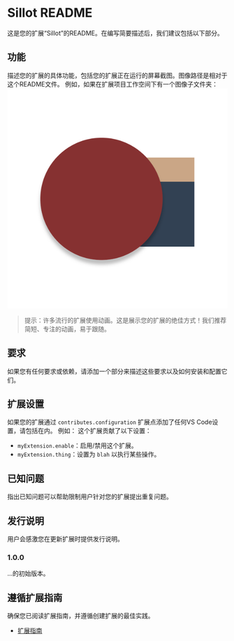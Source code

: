 # Sillot README

这是您的扩展“Sillot”的README。在编写简要描述后，我们建议包括以下部分。

## 功能

描述您的扩展的具体功能，包括您的扩展正在运行的屏幕截图。图像路径是相对于这个README文件。
例如，如果在扩展项目工作空间下有一个图像子文件夹：
![功能X](https://raw.githubusercontent.com/Hi-Windom/Sillot/master/app/stage/icon.png)

> 提示：许多流行的扩展使用动画。这是展示您的扩展的绝佳方式！我们推荐简短、专注的动画，易于跟随。

## 要求

如果您有任何要求或依赖，请添加一个部分来描述这些要求以及如何安装和配置它们。

## 扩展设置

如果您的扩展通过 `contributes.configuration` 扩展点添加了任何VS Code设置，请包括在内。
例如：
这个扩展贡献了以下设置：

* `myExtension.enable`：启用/禁用这个扩展。
* `myExtension.thing`：设置为 `blah` 以执行某些操作。

## 已知问题

指出已知问题可以帮助限制用户针对您的扩展提出重复问题。

## 发行说明

用户会感激您在更新扩展时提供发行说明。

### 1.0.0

...的初始版本。

## 遵循扩展指南

确保您已阅读扩展指南，并遵循创建扩展的最佳实践。

* [扩展指南](https://code.visualstudio.com/api/references/extension-guidelines)
